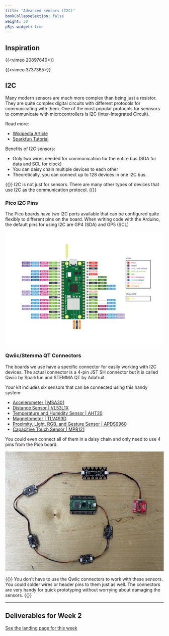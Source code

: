```yaml
---
title: "Advanced sensors (I2C)"
bookCollapseSection: false
weight: 30
p5js-widget: true
---
```


## Inspiration

{{<vimeo 20897840>}}

{{<vimeo 3737365>}}

## I2C

Many modern sensors are much more complex than being just a resistor. They are quite complex digital circuits with different protocols for communicating with them. One of the most popular protocols for sennsors to communicate with microcontrollers is I2C (Inter-Integrated Circuit).

Read more:

- [Wikipedia Article](https://en.wikipedia.org/wiki/I2C)
- [Sparkfun Tutorial](https://learn.sparkfun.com/tutorials/i2c/all)

Benefits of I2C sensors:
- Only two wires needed for communication for the entire bus (SDA for data and SCL for clock)
- You can daisy chain multiple devices to each other
- Theoretically, you can connect up to 128 devices in one I2C bus.

{{<hint info>}}
I2C is not just for sensors. There are many other types of devices that use I2C as the communication protocol.
{{</hint>}}

### Pico I2C Pins

The Pico boards have two I2C ports available that can be configured quite flexibly to different pins on the board. When writing code with the Arduino, the default pins for using I2C are GP4 (SDA) and GP5 (SCL)

[![Pico 2W](./img/pico2w-pinout.png)](./img/pico2w-pinout.png)

### Qwiic/Stemma QT Connectors

The boards we use have a specific connector for easily working with I2C devices. The actual connector is a 4-pin JST SH connector but it is called Qwiic by Sparkfun and STEMMA QT by Adafruit.

Your kit includes six sensors that can be connected using this handy system:

- [Accelerometer | MSA301](../../../../tutorials/arduino-and-electronics/sensors/accelerometer-msa301/)
- [Distance Sensor | VL53L1X](../../../../tutorials/arduino-and-electronics/sensors/distance-vl53l1x/)
- [Temperature and Humidity Sensor | AHT20](../../../../tutorials/arduino-and-electronics/sensors/temperature-and-humidity-aht20/)
- [Magnetometer | TLV493D](../../../../tutorials/arduino-and-electronics/sensors/magnetometer-tlv493d/)
- [Proximity, Light, RGB, and Gesture Sensor | APDS9960 ](../../../../tutorials/arduino-and-electronics/sensors/proximity-gesture-light-rgb-apds9960/)
- [Capacitive Touch Sensor | MPR121](../../../../tutorials/arduino-and-electronics/sensors/touch-capacitive-mpr121/)

You could even connect all of them in a daisy chain and only need to use 4 pins from the Pico board.

[![All sensors](./img/all_qwiic_sensors.jpg)](./img/all_qwiic_sensors.jpg)

{{<hint info>}}
You don't have to use the Qwiic connectors to work with these sensors. You could solder wires or header pins to them just as well. The connectors are very handy for quick prototyping without worrying about damaging the sensors.
{{</hint>}}

---

## Deliverables for Week 2

[See the landing page for this week](./)